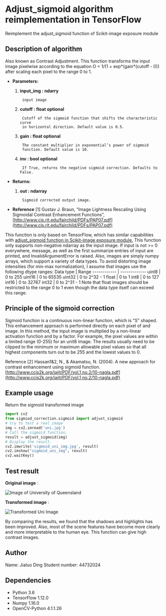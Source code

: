 # Adjust_sigmoid algorithm reimplementation in TensorFlow
Reimplement the adjust_sigmoid function of Scikit-image exposure module

## Description of algorithm
Also known as Contrast Adjustment. This function transforms the input image pixelwise according to the equation O = 1/(1 + exp*(gain*(cutoff - I))) after scaling each pixel to the range 0 to 1.
  
* __Parameters:__
	1. __input_img : ndarry__  
	
			input image
				
	2. __cutoff : float optional__ 
	
			Cutoff of the sigmoid function that shifts the characteristic curve 
			in horizontal direction. Default value is 0.5.
			
	3. __gain : float optional__
	
			The constant multiplier in exponential’s power of sigmoid 
			function. Default value is 10.
			
	4. __inv : bool optional__
	
			If True, returns the negative sigmoid correction. Defaults to False.
			
* __Returns:__

	1. __out : ndarray__
	
			Sigmoid corrected output image.

* __Reference__
		[1] Gustav J. Braun, “Image Lightness Rescaling Using Sigmoidal Contrast Enhancement Functions”, [http://www.cis.rit.edu/fairchild/PDFs/PAP07.pdf](http://www.cis.rit.edu/fairchild/PDFs/PAP07.pdf)

This function is only based on TensorFlow, which has similar capabilities with [adjust_sigmoid function in Scikit-image exposure module.](https://scikit-image.org/docs/stable/api/skimage.exposure.html#skimage.exposure.adjust_sigmoid)
This function only supports non-negative ndarray as the input image. If input is not >= 0 everywhere, message, as well as the first summarize entries of input are printed, and InvalidArgumentError is raised.
Also, images are simply numpy arrays, which support a variety of data types. To avoid distorting image intensities (for min-max normalization), I assume that images use the following dtype ranges:
Data type | Range
------------ | -------------
uint8 | 0 to 255
uint16 | 0 to 65535
uint32 | 0 to 2^32 - 1
float | 0 to 1
int8 | 0 to 127
int16 | 0 to 32767
int32 | 0 to 2^31 - 1
Note that float images should be restricted to the range 0 to 1 even though the data type itself can exceed this range.

## Principle of the sigmoid correction
Sigmoid function is a continuous non-linear function, which is "S" shaped. 
This enhancement approach is performed directly on each pixel of and image. 
In this method, the input image is multiplied by a non-linear activation function and by a factor.
For example, the pixel values are within a limited range (0-255) for an unit8 image.
The results usually need to be clipped to the minimum or maximum allowable pixel values so that all highest components turn out to be 255 and the lowest values to 0.

Reference
[2] Hassan1&2, N., & Akamatsu, N. (2004). A new approach for contrast enhancement using sigmoid function. [http://www.ccis2k.org/iajit/PDF/vol.1,no.2/10-nagla.pdf](http://www.ccis2k.org/iajit/PDF/vol.1,no.2/10-nagla.pdf)

## Example usage
Return the sigmoid transformed image
```python
import cv2
from sigmiod_correction.sigmoid import adjust_sigmoid
# try to test a real image
img = cv2.imread('uni.jpg')
# Call the sigmoid function.
result = adjust_sigmoid(img)
# Display the result.
cv2.imwrite('sigmoid_uni_img.jpg', result)
cv2.imshow("sigmoid_uni_img", result)
cv2.waitKey()
```
	
## Test result
__Original image__ :

![Image of University of Queensland](https://github.com/RoyUQ/PatternFlow/blob/topic-algorithms/image/sigmiod_correction/resources/uni.jpg)

__Transformed image__ :

![Transformed Uni Image](https://github.com/RoyUQ/PatternFlow/blob/topic-algorithms/image/sigmiod_correction/resources/sigmoid_uni_img.jpg)

By comparing the results, we found that the shadows and highlights has been improved. Also, most of the scene features have become more clearly and more interpretable to the human eye.
This function can give high contrast images.

## Author
Name: Jialuo Ding
Student number: 44732024

## Dependencies
* Python 3.6
* TensorFlow 1.12.0
* Numpy 1.16.0
* OpenCV-Python 4.1.1.26